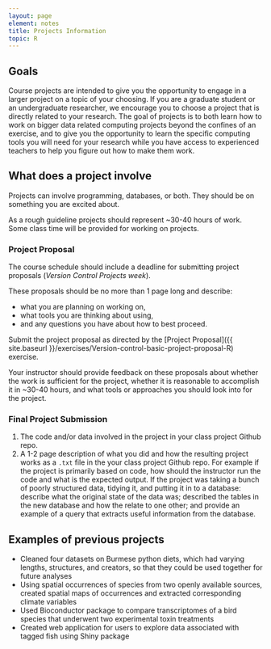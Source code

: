 ```yaml
---
layout: page
element: notes
title: Projects Information
topic: R
---
```


## Goals

Course projects are intended to give you the opportunity to engage in a larger
project on a topic of your choosing. If you are a graduate student or an
undergraduate researcher, we encourage you to choose a project that is directly
related to your research. The goal of projects is to both learn how to work on
bigger data related computing projects beyond the confines of an exercise, and
to give you the opportunity to learn the specific computing tools you will need
for your research while you have access to experienced teachers to help you
figure out how to make them work.

## What does a project involve

Projects can involve programming, databases, or both. They should be on
something you are excited about.

As a rough guideline projects should represent ~30-40 hours of work. Some class
time will be provided for working on projects.

### Project Proposal

The course schedule should include a deadline for submitting project
proposals (*Version Control Projects week*). 

These proposals should be no more than 1 page long and describe:
 
   * what you are planning on working on, 
   * what tools you are thinking about using, 
   * and any questions you have about how to best proceed.

Submit the project proposal as directed by the [Project Proposal]({{ site.baseurl }}/exercises/Version-control-basic-project-proposal-R) 
exercise.

Your instructor should provide feedback on these proposals about whether the
work is sufficient for the project, whether it is reasonable to accomplish it in
~30-40 hours, and what tools or approaches you should look into for the project.

### Final Project Submission

1. The code and/or data involved in the project in your class project Github 
   repo.
2. A 1-2 page description of what you did and how the resulting project
   works as a `.txt` file in the your class project Github repo. 
   For example if the project is primarily based on code, how should the
   instructor run the code and what is the expected output. If the project was
   taking a bunch of poorly structured data, tidying it, and putting it in to a
   database: describe what the original state of the data was; described the
   tables in the new database and how the relate to one other; and provide an
   example of a query that extracts useful information from the database.

## Examples of previous projects

* Cleaned four datasets on Burmese python diets, which had varying lengths, structures, and creators, so that they could be used together for future analyses
* Using spatial occurrences of species from two openly available sources, created spatial maps of occurrences and extracted corresponding climate variables
* Used Bioconductor package to compare transcriptomes of a bird species that underwent two experimental toxin treatments
* Created web application for users to explore data associated with tagged fish using Shiny package
